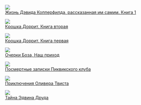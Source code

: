 ![](/books/prose_classic/Чарльз%20Диккенс/Жизнь%20Дэвида%20Копперфилда,%20рассказанная%20им%20самим.%20Книга%201.jpg)  
[Жизнь Дэвида Копперфилда, рассказанная им самим. Книга 1](/books/prose_classic/Чарльз%20Диккенс/Жизнь%20Дэвида%20Копперфилда,%20рассказанная%20им%20самим.%20Книга%201)

![](/books/prose_classic/Чарльз%20Диккенс/Крошка%20Доррит.%20Книга%20вторая.jpg)  
[Крошка Доррит. Книга вторая](/books/prose_classic/Чарльз%20Диккенс/Крошка%20Доррит.%20Книга%20вторая)

![](/books/prose_classic/Чарльз%20Диккенс/Крошка%20Доррит.%20Книга%20первая.jpg)  
[Крошка Доррит. Книга первая](/books/prose_classic/Чарльз%20Диккенс/Крошка%20Доррит.%20Книга%20первая)

![](/books/prose_classic/Чарльз%20Диккенс/Очерки%20Боза,%20Наш%20приход.jpg)  
[Очерки Боза, Наш приход](/books/prose_classic/Чарльз%20Диккенс/Очерки%20Боза,%20Наш%20приход)

![](/books/prose_classic/Чарльз%20Диккенс/Посмертные%20записки%20Пиквикского%20клуба.jpg)  
[Посмертные записки Пиквикского клуба](/books/prose_classic/Чарльз%20Диккенс/Посмертные%20записки%20Пиквикского%20клуба)

![](/books/prose_classic/Чарльз%20Диккенс/Приключения%20Оливера%20Твиста.jpg)  
[Приключения Оливера Твиста](/books/prose_classic/Чарльз%20Диккенс/Приключения%20Оливера%20Твиста)

![](/books/prose_classic/Чарльз%20Диккенс/Тайна%20Эдвина%20Друда.jpg)  
[Тайна Эдвина Друда](/books/prose_classic/Чарльз%20Диккенс/Тайна%20Эдвина%20Друда)
